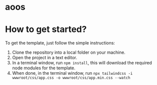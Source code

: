 # aoos


# How to get started?

To get the template, just follow the simple instructions:

1. Clone the repository into a local folder on your machine.
1. Open the project in a text editor.
1. In a terminal window, run `npm install`, this will download the required node modules for the template.
1. When done, in the terminal window, run `npx tailwindcss -i wwwroot/css/app.css -o wwwroot/css/app.min.css --watch`
